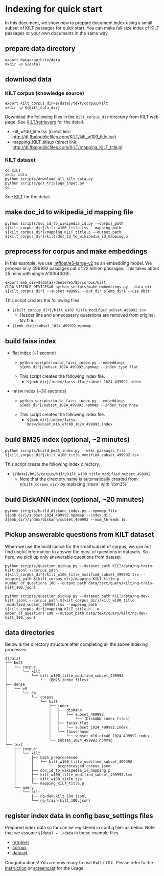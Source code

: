 # Indexing for quick start

In this document, we show how to prepare document index using a small subset of KILT passages for quick start. You can make full size index of KILT passages or your own documents in the same way.

## prepare data directory

```
export data=/path/to/data
mkdir -p ${data}
```

## download data

### KILT corpus (knowledge source)

```
export kilt_corpus_dir=${data}/text/corpus/kilt
mkdir -p ${kilt_data_dir}
```

Download the following files in the `kilt_corpus_dir` directory from KILT web page. See [KILT/retrievers](https://github.com/facebookresearch/KILT/tree/main/kilt/retrievers) for the detail.

- kilt_w100_title.tsv (direct link: http://dl.fbaipublicfiles.com/KILT/kilt_w100_title.tsv)
- mapping_KILT_title.p (direct link: http://dl.fbaipublicfiles.com/KILT/mapping_KILT_title.p)

### KILT dataset

```
cd KILT
mkdir data
python scripts/download_all_kilt_data.py
python scripts/get_triviaqa_input.py
cd ..
```

See [KILT](https://github.com/facebookresearch/KILT) for the detail.

## make doc_id to wikipedia_id mapping file

```
python scripts/doc_id_to_wikipedia_id.py --corpus_path ${kilt_corpus_dir}/kilt_w100_title.tsv --mapping_path ${kilt_corpus_dir}/mapping_KILT_title.p --output_path ${kilt_corpus_dir}/kilt/doc_id_to_wikipedia_id_mapping.p
```

## preprocess for corpus and make embeddings

In this example, we use [intfloat/e5-large-v2](https://huggingface.co/intfloat/e5-large-v2) as an embedding model. We process only 499992 passages out of 22 million passages. This takes about 25 mins with single A100(40GB).

```
export emb_dir=${data}/dense/e5/8b/corpus/kilt
CUDA_VISIBLE_DEVICES=0 python scripts/make_embeddings.py --data_dir ${kilt_corpus_dir} --subset 499992 --out_dir ${emb_dir} --use_8bit
```

This script creates the following files.

- `${kilt_corpus_dir}/kilt_w100_title_modified_subset_499992.tsv`
    - Header line and unnecessary quatations are removed from original tsv file.
- `${emb_dir}/subset_1024_499992.npmmap`


## build faiss index

- flat index (~1 second)
    - ```
      python scripts/build_faiss_index.py --embeddings ${emb_dir}/subset_1024_499992.npmmap --index_type flat
      ```
    - This script creates the following index file.
        - `${emb_dir}/index/faiss-flat/subset_1024_499992.index`

- hnsw index (~30 seconds)
    - ```
      python scripts/build_faiss_index.py --embeddings ${emb_dir}/subset_1024_499992.npmmap --index_type hnsw
      ```
    - This script creates the following index file.
        - `${emb_dir}/index/faiss-hnsw/subset_m16_efc40_1024_499992.index`

## build BM25 index (optional, ~2 minutes)

```
python scripts/build_bm25_index.py --wiki_passages_file ${kilt_corpus_dir}/kilt_w100_title_modified_subset_499992.tsv
```

This script create the following index directory.

- `${data}/bm25/corpus/kilt/kilt_w100_title_modified_subset_499992`
    - Note that the directory name is automatically created from `${kilt_corpus_dir}` by replacing '/text/' with '/bm25/'.

## build DiskANN index (optional, ~20 minutes)

```
python scripts/build_diskann_index.py --npmmap_file ${emb_dir}/subset_1024_499992.npmmap --index_dir ${emb_dir}/index/diskann/subset_499992 --num_threads 16
```

## Pickup answerable questions from KILT dataset

When we use the build indice for the small subset of corpus, we can not find useful information to answer the most of questions in datasets. So here, we pick up only answerable questions from dataset.

```
python scripts/question_pickup.py --dataset_path KILT/data/nq-train-kilt.jsonl --corpus_path ${kilt_corpus_dir}/kilt_w100_title_modified_subset_499992.tsv --mapping_path ${kilt_corpus_dir}/mapping_KILT_title.p --number_of_questions 100 --output_path data/text/query/kilt/nq-train-kilt_100.jsonl

python scripts/question_pickup.py --dataset_path KILT/data/nq-dev-kilt.jsonl --corpus_path ${kilt_corpus_dir}/kilt_w100_title
_modified_subset_499992.tsv --mapping_path ${kilt_corpus_dir}/mapping_KILT_title.p --n
umber_of_questions 100 --output_path data/text/query/kilt/nq-dev-kilt_100.jsonl
```

## data directories

Below is the directory structure after completing all the above indexing processes .

```
${data}
├── bm25
│   └── corpus
│       └── kilt
│           └── kilt_w100_title_modified_subset_499992
│               └── (BM25 index files)
├── dense
│   └── e5
│       └── 8b
│           └── corpus
│               └── kilt
│                   ├── index
│                   │   ├── diskann
│                   │   │   └── subset_499992
│                   │   │       └── (DiskANN index files)
│                   │   ├── faiss-flat
│                   │   │   └── subset_1024_499992.index
│                   │   └── faiss-hnsw
│                   │       └── subset_m16_efc40_1024_499992.index
│                   └── subset_1024_499992.npmmap
└── text
    ├── corpus
    │   └── kilt
    │       ├── bm25_preprocessed
    │       │   └── kilt_w100_title_modified_subset_499992
    │       │       └── preprocessed_corpus.json
    │       ├── doc_id_to_wikipedia_id_mapping.p
    │       ├── kilt_w100_title_modified_subset_499992.tsv
    │       ├── kilt_w100_title.tsv
    │       └── mapping_KILT_title.p
    └── query
        └── kilt
            ├── nq-dev-kilt_100.jsonl
            └── nq-train-kilt_100.jsonl
```

## register index data in config base_settings files

Prepared index data so far can be registered in config files as below. Note that we assume `${data} = ./data` in these example files.

- [retriever](../scripts/configs/base_settings/retrievers.json)
- [corpus](../scripts/configs/base_settings/corpora.json)
- [dataset](../scripts/configs/base_settings/datasets.json)

Congraturations! You are now ready to use RᴀLLᴇ GUI. Please refer to the [instruction](gui_usage.md) or [screencast](https://www.youtube.com/watch?v=ShMNYSBJNnc) for the usage.

